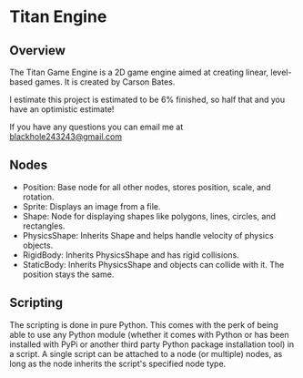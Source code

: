 # Titan Engine

## Overview

The Titan Game Engine is a 2D game engine aimed at 
creating linear, level-based games. It is created
by Carson Bates.

I estimate this project is estimated to be 6% finished, so half that and you have an optimistic estimate!

If you have any questions you can email me at blackhole243243@gmail.com

## Nodes

- Position: Base node for all other nodes, stores position, scale, and rotation.
- Sprite: Displays an image from a file.
- Shape: Node for displaying shapes like polygons, lines, circles, and rectangles.
- PhysicsShape: Inherits Shape and helps handle velocity of physics objects.
- RigidBody: Inherits PhysicsShape and has rigid collisions.
- StaticBody: Inherits PhysicsShape and objects can collide with it. The position stays the same.

## Scripting

The scripting is done in pure Python. This comes
with the perk of being able to use any Python module
(whether it comes with Python or has been 
installed with PyPi or another third party Python
package installation tool) in a script. A single
script can be attached to a node (or multiple) 
nodes, as long as the node inherits the script's
specified node type. 
